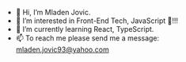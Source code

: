 - 👋 Hi, I’m Mladen Jovic.
- 👀 I’m interested in Front-End Tech, JavaScript 💞️!!!
- 🌱 I’m currently learning React, TypeScript.
- 📫 To reach me please send me a message: mladen.jovic93@yahoo.com

<!---
dzalee16/dzalee16 is a ✨ special ✨ repository because its `README.md` (this file) appears on your GitHub profile.
You can click the Preview link to take a look at your changes.
--->

